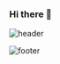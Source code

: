 ### Hi there 👋

![header](https://capsule-render.vercel.app/api?type=wave&color=auto&height=300&section=header&text=Hi!%20I'm%20Gouyeon🙂&fontSize=90)

![footer](https://capsule-render.vercel.app/api?section=footer)
<!--
**gouyeonch/gouyeonch** is a ✨ _special_ ✨ repository because its `README.md` (this file) appears on your GitHub profile.

Here are some ideas to get you started:

- 🔭 I’m currently working on ...
- 🌱 I’m currently learning ...
- 👯 I’m looking to collaborate on ...
- 🤔 I’m looking for help with ...
- 💬 Ask me about ...
- 📫 How to reach me: ...
- 😄 Pronouns: ...
- ⚡ Fun fact: ...
-->

